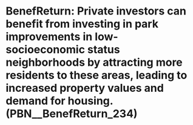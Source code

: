 # BenefReturn: __Private investors can benefit from investing in park improvements in low-socioeconomic status neighborhoods by attracting more residents to these areas, leading to increased property values and demand for housing.__ (PBN__BenefReturn_234)

